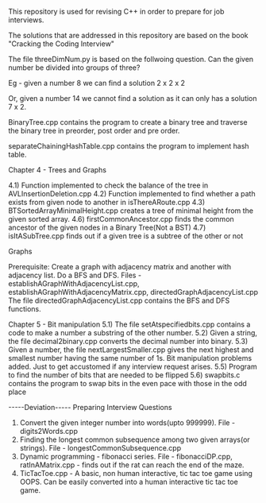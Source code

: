 This repository is used for revising C++ in order to prepare for job interviews.

The solutions that are addressed in this repository are based on the book "Cracking the Coding Interview"


The file threeDimNum.py is based on the follwoing question.
Can the given number be divided into groups of three?

Eg -  given a number 8
we can find a solution 2 x 2 x 2

Or, given a number 14
we cannot find a solution as it can only has a solution 7 x 2.

BinaryTree.cpp contains the program to create a binary tree and traverse the binary tree in preorder, post order and pre order.

separateChainingHashTable.cpp contains the program to implement hash table.

Chapter 4 - Trees and Graphs

4.1) Function implemented to check the balance of the tree in AVLInsertionDeletion.cpp
4.2) Function implemented to find whether a  path exists from given node to another in isThereARoute.cpp
4.3) BTSortedArrayMinimalHeight.cpp creates a tree of minimal height from the given sorted array.
4.6) firstCommonAncestor.cpp finds the common ancestor of the given nodes in a Binary Tree(Not a BST)
4.7) isItASubTree.cpp finds out if a given tree is a subtree of the other or not



Graphs

Prerequisite: Create a graph with adjacency matrix and another with adjacency list. Do a BFS and DFS.
Files - establishAGraphWithAdjacencyList.cpp, establishAGraphWithAdjacencyMatrix.cpp, directedGraphAdjacencyList.cpp
The file directedGraphAdjacencyList.cpp contains the BFS and DFS functions.

Chapter 5 - Bit manipulation
5.1) The file setAtspecifiedbits.cpp contains a code to make a number a substring of the other number.
5.2) Given a string, the file decimal2binary.cpp converts the decimal number into binary.
5.3) Given a number, the file nextLargestSmaller.cpp gives the next highest and smallest number having the same number of 1s.
Bit manipulation problems added. Just to get accustomed if any interview request arises.
5.5) Program to find the number of bits that are needed to be flipped
5.6) swapbits.c contains the program to swap bits in the even pace with those in the odd place


-----Deviation-----
Preparing Interview Questions
1. Convert the given integer number into words(upto 999999). File - digits2Words.cpp
2. Finding the longest common subsequence among two given arrays(or strings). File - longestCommonSubsequence.cpp
3. Dynamic programming - fibonacci series. File - fibonacciDP.cpp, ratInAMatrix.cpp - finds out if the rat can reach the end of the maze.
4. TicTacToe.cpp - A basic, non human interactive, tic tac toe game using OOPS. Can be easily converted into a human interactive tic tac toe game. 
